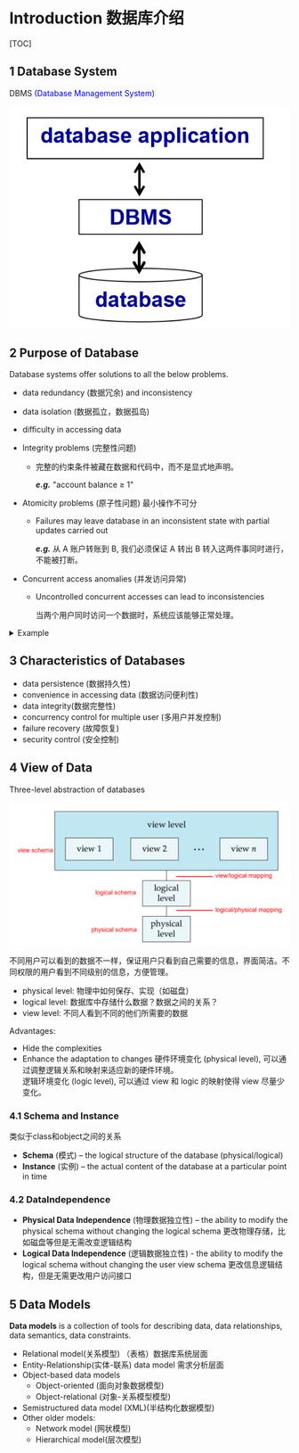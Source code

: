 # Introduction 数据库介绍

[TOC]



## 1 Database System

DBMS<span style="color : blue;"> (Database Management System)</span>

 ![img](./assets/202302271012309.png) 

## 2 Purpose of Database

Database systems offer solutions to all the below problems.  

- data redundancy (数据冗余) and inconsistency

- data isolation (数据孤立，数据孤岛)

- difficulty in accessing data

- Integrity problems (完整性问题)
  - 完整的约束条件被藏在数据和代码中，而不是显式地声明。 

    ***e.g.*** "account balance ≥ 1"
  
- Atomicity problems (原子性问题) 最小操作不可分
  - Failures may leave database in an inconsistent state with partial updates carried out 
  
    ***e.g.*** 从 A 账户转账到 B, 我们必须保证 A 转出 B 转入这两件事同时进行，不能被打断。
  
- Concurrent access anomalies (并发访问异常)
  - Uncontrolled concurrent accesses can lead to inconsistencies
  
    当两个用户同时访问一个数据时，系统应该能够正常处理。

<details>
<summary> Example </summary>
<img src="http://cdn.hobbitqia.cc/202302271037281.png" alt="image" />
</details>

## 3 Characteristics of Databases

- data persistence (数据持久性)
- convenience in accessing data (数据访问便利性)
- data integrity(数据完整性)
- concurrency control for multiple user (多用户并发控制)
- failure recovery (故障恢复)
- security control (安全控制)



## 4 View of Data

Three-level abstraction of databases  

 ![img](./assets/202302271043590.png) 

不同用户可以看到的数据不一样，保证用户只看到自己需要的信息，界面简洁。不同权限的用户看到不同级别的信息，方便管理。

- physical level: 物理中如何保存、实现（如磁盘）
- logical level: 数据库中存储什么数据？数据之间的关系？
- view level: 不同人看到不同的他们所需要的数据

Advantages:  

- Hide the complexities
- Enhance the adaptation to changes
   硬件环境变化 (physical level), 可以通过调整逻辑关系和映射来适应新的硬件环境。  
   逻辑环境变化 (logic level), 可以通过 view 和 logic 的映射使得 view 尽量少变化。



### 4.1 Schema and Instance

类似于class和object之间的关系

- **Schema** (模式)  – the logical structure of the database (physical/logical)
- **Instance** (实例) – the actual content of the database at a particular point in time 

 	

### 4.2 DataIndependence

- **Physical Data Independence** (物理数据独立性) – the ability to modify the physical schema without changing the logical schema 更改物理存储，比如磁盘等但是无需改变逻辑结构
- **Logical Data Independence** (逻辑数据独立性) - the ability to modify the logical schema without changing the user view schema 更改信息逻辑结构，但是无需更改用户访问接口



## 5 Data Models

**Data models** is a collection of tools for describing data, data relationships, data semantics, data constraints.  

- Relational model(关系模型)
   （表格）数据库系统层面
- Entity-Relationship(实体-联系) data model 
   需求分析层面
- Object-based data models 
  - Object-oriented  (面向对象数据模型)
  - Object-relational (对象-关系模型模型)
- Semistructured data model  (XML)(半结构化数据模型)
- Other older models:
  - Network model (网状模型)
  - Hierarchical model(层次模型)
